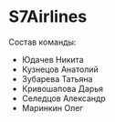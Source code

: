 # S7Airlines
Cостав команды:
- Юдачев Никита 
- Кузнецов Анатолий 
- Зубарева Татьяна 
- Кривошапова Дарья 
- Селедцов Александр 
- Маринкин Олег
